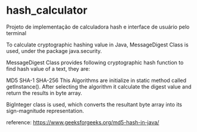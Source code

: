 # hash_calculator
Projeto de implementação de calculadora hash e interface de usuário pelo terminal

To calculate cryptographic hashing value in Java, MessageDigest Class is used, under the package java.security. 

MessageDigest Class provides following cryptographic hash function to find hash value of a text, they are: 

MD5 
SHA-1 
SHA-256 
This Algorithms are initialize in static method called getInstance(). After selecting the algorithm it calculate the digest value and return the results in byte array. 

BigInteger class is used, which converts the resultant byte array into its sign-magnitude representation. 

reference:
https://www.geeksforgeeks.org/md5-hash-in-java/
